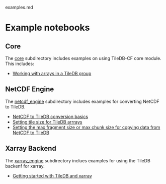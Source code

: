 examples.md

# Example notebooks

## Core

The [core](./core) subdirectory includes examples on using TileDB-CF core module. This includes:

* [Working with arrays in a TileDB group](./core/group-basics.ipynb)

## NetCDF Engine

The [netcdf_engine](./netcdf_engine) subdirectory includes examples for converting NetCDF to TileDB.

* [NetCDF to TileDB conversion basics](./netcdf_engine/netcdf-to-tiledb-basics.ipynb)
* [Setting tile size for TileDB arrrays](./netcdf_engine/netcdf-to-tiledb-set-tiles.ipynb)
* [Setting the max fragment size or max chunk size for copying data from NetCDF to TileDB](./netcdf_engine/netcdf-to-tiledb-set-max-fragment-size.ipynb)

## Xarray Backend

The [xarray_engine](./xarray_engine) subdirectory inclues examples for using the TileDB backenf for xarray.

* [Getting started with TileDB and xarray](./xarray_engine/tiledb-xarray-basics.ipynb)
